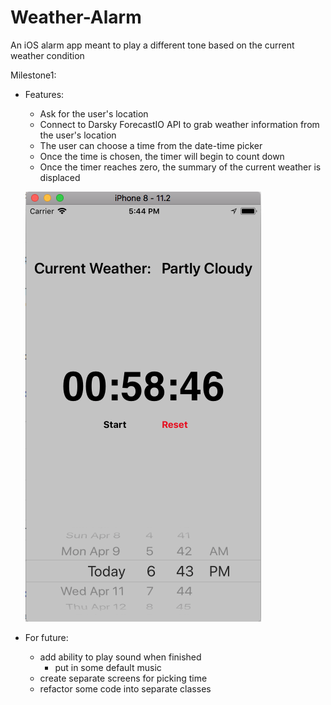 # Weather-Alarm
An iOS alarm app meant to play a different tone based on the current weather condition

Milestone1:
- Features:
  - Ask for the user's location
  - Connect to Darsky ForecastIO API to grab weather information from the user's location
  - The user can choose a time from the date-time picker
  - Once the time is chosen, the timer will begin to count down
  - Once the timer reaches zero, the summary of the current weather is displaced
  
  ![Milestone 1 screenshot](/Screens/Milestone-1.png?raw=true "Milestone 1 screenshot")
  
- For future:
  - add ability to play sound when finished
    - put in some default music
  - create separate screens for picking time
  - refactor some code into separate classes
